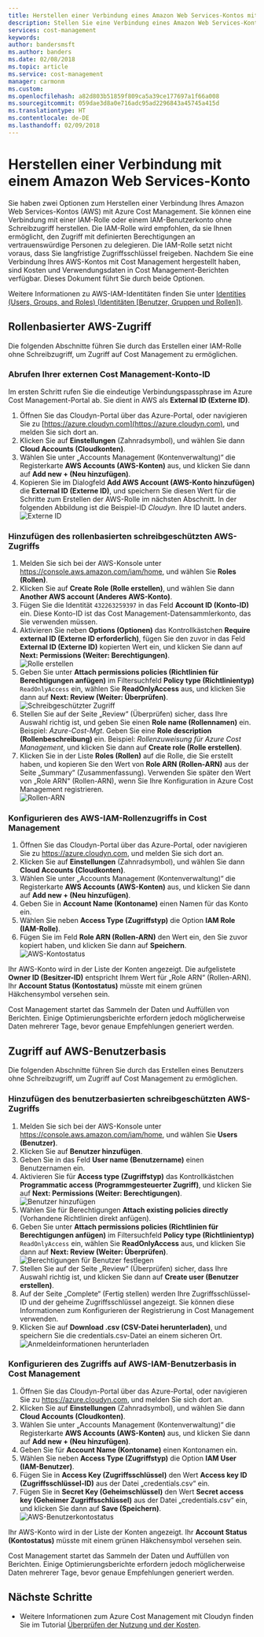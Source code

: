 ```yaml
---
title: Herstellen einer Verbindung eines Amazon Web Services-Kontos mit Azure Cost Management| Microsoft-Dokumentation
description: Stellen Sie eine Verbindung eines Amazon Web Services-Kontos her, um Kosten und Nutzungsdaten in Cost Management-Berichten anzuzeigen.
services: cost-management
keywords: 
author: bandersmsft
ms.author: banders
ms.date: 02/08/2018
ms.topic: article
ms.service: cost-management
manager: carmonm
ms.custom: 
ms.openlocfilehash: a82d803b51859f809ca5a39ce177697a1f66a008
ms.sourcegitcommit: 059dae3d8a0e716adc95ad2296843a45745a415d
ms.translationtype: HT
ms.contentlocale: de-DE
ms.lasthandoff: 02/09/2018
---
```

# <a name="connect-an-amazon-web-services-account"></a>Herstellen einer Verbindung mit einem Amazon Web Services-Konto

Sie haben zwei Optionen zum Herstellen einer Verbindung Ihres Amazon Web Services-Kontos (AWS) mit Azure Cost Management. Sie können eine Verbindung mit einer IAM-Rolle oder einem IAM-Benutzerkonto ohne Schreibzugriff herstellen. Die IAM-Rolle wird empfohlen, da sie Ihnen ermöglicht, den Zugriff mit definierten Berechtigungen an vertrauenswürdige Personen zu delegieren. Die IAM-Rolle setzt nicht voraus, dass Sie langfristige Zugriffsschlüssel freigeben. Nachdem Sie eine Verbindung Ihres AWS-Kontos mit Cost Management hergestellt haben, sind Kosten und Verwendungsdaten in Cost Management-Berichten verfügbar. Dieses Dokument führt Sie durch beide Optionen.

Weitere Informationen zu AWS-IAM-Identitäten finden Sie unter [Identities (Users, Groups, and Roles) (Identitäten [Benutzer, Gruppen und Rollen])](https://docs.aws.amazon.com/IAM/latest/UserGuide/id.html).

## <a name="aws-role-based-access"></a>Rollenbasierter AWS-Zugriff

Die folgenden Abschnitte führen Sie durch das Erstellen einer IAM-Rolle ohne Schreibzugriff, um Zugriff auf Cost Management zu ermöglichen.

### <a name="get-your-cost-management-account-external-id"></a>Abrufen Ihrer externen Cost Management-Konto-ID

Im ersten Schritt rufen Sie die eindeutige Verbindungspassphrase im Azure Cost Management-Portal ab. Sie dient in AWS als **External ID (Externe ID)**.

1. Öffnen Sie das Cloudyn-Portal über das Azure-Portal, oder navigieren Sie zu [https://azure.cloudyn.com](https://azure.cloudyn.com), und melden Sie sich dort an.
2. Klicken Sie auf **Einstellungen** (Zahnradsymbol), und wählen Sie dann **Cloud Accounts (Cloudkonten)**.
3. Wählen Sie unter „Accounts Management (Kontenverwaltung)“ die Registerkarte **AWS Accounts (AWS-Konten)** aus, und klicken Sie dann auf **Add new + (Neu hinzufügen)**.
4. Kopieren Sie im Dialogfeld **Add AWS Account (AWS-Konto hinzufügen)** die **External ID (Externe ID)**, und speichern Sie diesen Wert für die Schritte zum Erstellen der AWS-Rolle im nächsten Abschnitt. In der folgenden Abbildung ist die Beispiel-ID _Cloudyn_. Ihre ID lautet anders.  
    ![Externe ID](./media/connect-aws-account/external-id.png)

### <a name="add-aws-read-only-role-based-access"></a>Hinzufügen des rollenbasierten schreibgeschützten AWS-Zugriffs

1. Melden Sie sich bei der AWS-Konsole unter https://console.aws.amazon.com/iam/home, und wählen Sie **Roles (Rollen)**.
2. Klicken Sie auf **Create Role (Rolle erstellen)**, und wählen Sie dann **Another AWS account (Anderes AWS-Konto)**.
3. Fügen Sie die Identität `432263259397` in das Feld **Account ID (Konto-ID)** ein. Diese Konto-ID ist das Cost Management-Datensammlerkonto, das Sie verwenden müssen.
4. Aktivieren Sie neben **Options (Optionen)** das Kontrollkästchen **Require external ID (Externe ID erforderlich)**, fügen Sie den zuvor in das Feld **External ID (Externe ID)** kopierten Wert ein, und klicken Sie dann auf **Next: Permissions (Weiter: Berechtigungen)**.  
    ![Rolle erstellen](./media/connect-aws-account/create-role01.png)
5. Geben Sie unter **Attach permissions policies (Richtlinien für Berechtigungen anfügen)** im Filtersuchfeld **Policy type (Richtlinientyp)** `ReadOnlyAccess` ein, wählen Sie **ReadOnlyAccess** aus, und klicken Sie dann auf **Next: Review (Weiter: Überprüfen)**.  
    ![Schreibgeschützter Zugriff](./media/connect-aws-account/readonlyaccess.png)
6. Stellen Sie auf der Seite „Review“ (Überprüfen) sicher, dass Ihre Auswahl richtig ist, und geben Sie einen **Role name (Rollennamen)** ein. Beispiel: *Azure-Cost-Mgt*. Geben Sie eine **Role description (Rollenbeschreibung)** ein. Beispiel: _Rollenzuweisung für Azure Cost Management_, und klicken Sie dann auf **Create role (Rolle erstellen)**.
7. Klicken Sie in der Liste **Roles (Rollen)** auf die Rolle, die Sie erstellt haben, und kopieren Sie den Wert von **Role ARN (Rollen-ARN)** aus der Seite „Summary“ (Zusammenfassung). Verwenden Sie später den Wert von „Role ARN“ (Rollen-ARN), wenn Sie Ihre Konfiguration in Azure Cost Management registrieren.  
    ![Rollen-ARN](./media/connect-aws-account/role-arn.png)

### <a name="configure-aws-iam-role-access-in-cost-management"></a>Konfigurieren des AWS-IAM-Rollenzugriffs in Cost Management

1. Öffnen Sie das Cloudyn-Portal über das Azure-Portal, oder navigieren Sie zu https://azure.cloudyn.com, und melden Sie sich dort an.
2. Klicken Sie auf **Einstellungen** (Zahnradsymbol), und wählen Sie dann **Cloud Accounts (Cloudkonten)**.
3. Wählen Sie unter „Accounts Management (Kontenverwaltung)“ die Registerkarte **AWS Accounts (AWS-Konten)** aus, und klicken Sie dann auf **Add new + (Neu hinzufügen)**.
4. Geben Sie in **Account Name (Kontoname)** einen Namen für das Konto ein.
5. Wählen Sie neben **Access Type (Zugriffstyp)** die Option **IAM Role (IAM-Rolle)**.
6. Fügen Sie im Feld **Role ARN (Rollen-ARN)** den Wert ein, den Sie zuvor kopiert haben, und klicken Sie dann auf **Speichern**.  
    ![AWS-Kontostatus](./media/connect-aws-account/aws-account-status01.png)

Ihr AWS-Konto wird in der Liste der Konten angezeigt. Die aufgelistete **Owner ID (Besitzer-ID)** entspricht Ihrem Wert für „Role ARN“ (Rollen-ARN). Ihr **Account Status (Kontostatus)** müsste mit einem grünen Häkchensymbol versehen sein.

Cost Management startet das Sammeln der Daten und Auffüllen von Berichten. Einige Optimierungsberichte erfordern jedoch möglicherweise Daten mehrerer Tage, bevor genaue Empfehlungen generiert werden.

## <a name="aws-user-based-access"></a>Zugriff auf AWS-Benutzerbasis

Die folgenden Abschnitte führen Sie durch das Erstellen eines Benutzers ohne Schreibzugriff, um Zugriff auf Cost Management zu ermöglichen.

### <a name="add-aws-read-only-user-based-access"></a>Hinzufügen des benutzerbasierten schreibgeschützten AWS-Zugriffs

1. Melden Sie sich bei der AWS-Konsole unter https://console.aws.amazon.com/iam/home, und wählen Sie **Users (Benutzer)**.
2. Klicken Sie auf **Benutzer hinzufügen**.
3. Geben Sie in das Feld **User name (Benutzername)** einen Benutzernamen ein.
4. Aktivieren Sie für **Access type (Zugriffstyp)** das Kontrollkästchen **Programmatic access (Programmgesteuerter Zugriff)**, und klicken Sie auf **Next: Permissions (Weiter: Berechtigungen)**.  
    ![Benutzer hinzufügen](./media/connect-aws-account/add-user01.png)
5. Wählen Sie für Berechtigungen **Attach existing policies directly** (Vorhandene Richtlinien direkt anfügen).
6. Geben Sie unter **Attach permissions policies (Richtlinien für Berechtigungen anfügen)** im Filtersuchfeld **Policy type (Richtlinientyp)** `ReadOnlyAccess` ein, wählen Sie **ReadOnlyAccess** aus, und klicken Sie dann auf **Next: Review (Weiter: Überprüfen)**.  
    ![Berechtigungen für Benutzer festlegen](./media/connect-aws-account/set-permission-for-user.png)
7. Stellen Sie auf der Seite „Review“ (Überprüfen) sicher, dass Ihre Auswahl richtig ist, und klicken Sie dann auf **Create user (Benutzer erstellen)**.
8. Auf der Seite „Complete“ (Fertig stellen) werden Ihre Zugriffsschlüssel-ID und der geheime Zugriffsschlüssel angezeigt. Sie können diese Informationen zum Konfigurieren der Registrierung in Cost Management verwenden.
9. Klicken Sie auf **Download .csv (CSV-Datei herunterladen)**, und speichern Sie die credentials.csv-Datei an einem sicheren Ort.  
    ![Anmeldeinformationen herunterladen](./media/connect-aws-account/download-csv.png)


### <a name="configure-aws-iam-user-based-access-in-cost-management"></a>Konfigurieren des Zugriffs auf AWS-IAM-Benutzerbasis in Cost Management

1. Öffnen Sie das Cloudyn-Portal über das Azure-Portal, oder navigieren Sie zu https://azure.cloudyn.com, und melden Sie sich dort an.
2. Klicken Sie auf **Einstellungen** (Zahnradsymbol), und wählen Sie dann **Cloud Accounts (Cloudkonten)**.
3. Wählen Sie unter „Accounts Management (Kontenverwaltung)“ die Registerkarte **AWS Accounts (AWS-Konten)** aus, und klicken Sie dann auf **Add new + (Neu hinzufügen)**.
4. Geben Sie für **Account Name (Kontoname)** einen Kontonamen ein.
5. Wählen Sie neben **Access Type (Zugriffstyp)** die Option **IAM User (IAM-Benutzer)**.
6. Fügen Sie in **Access Key (Zugriffsschlüssel)** den Wert **Access key ID (Zugriffsschlüssel-ID)** aus der Datei „credentials.csv“ ein.
7. Fügen Sie in **Secret Key (Geheimschlüssel)** den Wert **Secret access key (Geheimer Zugriffsschlüssel)** aus der Datei „credentials.csv“ ein, und klicken Sie dann auf **Save (Speichern)**.  
    ![AWS-Benutzerkontostatus](./media/connect-aws-account/aws-user-account-status.png)

Ihr AWS-Konto wird in der Liste der Konten angezeigt. Ihr **Account Status (Kontostatus)** müsste mit einem grünen Häkchensymbol versehen sein.

Cost Management startet das Sammeln der Daten und Auffüllen von Berichten. Einige Optimierungsberichte erfordern jedoch möglicherweise Daten mehrerer Tage, bevor genaue Empfehlungen generiert werden.

## <a name="next-steps"></a>Nächste Schritte

- Weitere Informationen zum Azure Cost Management mit Cloudyn finden Sie im Tutorial [Überprüfen der Nutzung und der Kosten](tutorial-review-usage.md).
